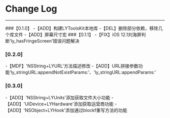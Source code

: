 # Change Log
---
###【0.1.0】
-【ADD】构建LYToolsKit本地库
-【DEL】删除部分依赖，移除几个库文件
-【ADD】屏幕尺寸宏
###【0.1.1】
-【FIX】iOS 12.1刘海屏判断‘ly_hasFringeScreen’错误问题解决
### [0.2.0]
-【MDF】'NSString+LYURL'方法描述修改
-【ADD】URL拼接参数功能‘ly_stringURL:appendNotExistParams:’、‘ly_stringURL:appendParams:’
### [0.3.0]
-【ADD】'NSString+LYUnits'添加获取文件大小功能
-【ADD】'UIDevice+LYHardware'添加获取运营商功能
-【ADD】'NSObject+LYHook'添加通过blockf重写方法的功能

